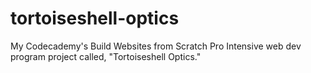 # tortoiseshell-optics
My Codecademy's Build Websites from Scratch Pro Intensive web dev program project called, "Tortoiseshell Optics."
